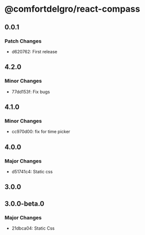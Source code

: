 # @comfortdelgro/react-compass

## 0.0.1

### Patch Changes

- d620762: First release

## 4.2.0

### Minor Changes

- 77dd153f: Fix bugs

## 4.1.0

### Minor Changes

- cc970d00: fix for time picker

## 4.0.0

### Major Changes

- d51741c4: Static css

## 3.0.0

## 3.0.0-beta.0

### Major Changes

- 21dbca04: Static Css
